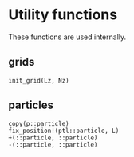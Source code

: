 # Utility functions
These functions are used internally.


## grids

```@docs
init_grid(Lz, Nz)
```

## particles

```@docs
copy(p::particle)
fix_position!(ptl::particle, L)
+(::particle, ::particle)
-(::particle, ::particle)
```
##